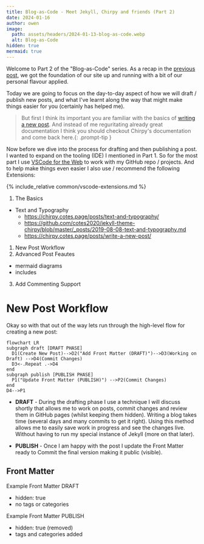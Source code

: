 ```yaml
---
title: Blog-as-Code - Meet Jekyll, Chirpy and friends (Part 2)
date: 2024-01-16
author: owen
image:
  path: assets/headers/2024-01-13-blog-as-code.webp
  alt: Blog-as-Code
hidden: true
mermaid: true
---
```


Welcome to Part 2 of the "Blog-as-Code" series. As a recap in the [previous post](_posts/2024-01-13-Blog-as-Code-Part1.md), we got the foundation of our site up and running with a bit of our personal flavour applied.

Today we are going to focus on the day-to-day aspect of how we will draft / publish new posts, and what I've learnt along the way that might make things easier for you (certainly has helped me).

>But first I think its important you are familiar with the basics of [writing a new post](https://chirpy.cotes.page/posts/write-a-new-post/). And instead of me reguritating already great documentation I think you should checkout Chirpy's documentation and come back here.{: .prompt-tip }

Now before we dive into the process for drafting and then publishing a post. I wanted to expand on the tooling (IDE) I mentioned in Part 1. So for the most part I use [VSCode for the Web](https://vscode.dev) to work with my GitHub repo / projects. And to help make things even easier I also use / recommend the following Extensions:

{% include_relative common/vscode-extensions.md %}

1. The Basics
  - Text and Typography
    - https://chirpy.cotes.page/posts/text-and-typography/
    - https://github.com/cotes2020/jekyll-theme-chirpy/blob/master/_posts/2019-08-08-text-and-typography.md
    - https://chirpy.cotes.page/posts/write-a-new-post/
1. New Post Workflow
2. Advanced Post Feautes
  - mermaid diagrams
  - includes
3. Add Commenting Support



# New Post Workflow

Okay so with that out of the way lets run through the high-level flow for creating a new post:

```mermaid
flowchart LR
subgraph draft [DRAFT PHASE]
  D1(Create New Post)-->D2("Add Front Matter (DRAFT)")-->D3(Working on Draft) -->D4(Commit Changes)
  D3<-.Repeat .->D4
end
subgraph publish [PUBLISH PHASE]
  P1("Update Front Matter (PUBLISH)") -->P2(Commit Changes)
end
D4-->P1

```

* **DRAFT** - During the drafting phase I use a technique I will discuss shortly that allows me to work on posts, commit changes and review them in GitHub pages (whilst keeping them hidden). Writing a blog takes time (several days and many commits to get it right). Using this method allows me to easily save work in progress and see the changes live. Without having to run my special instance of Jekyll (more on that later).

* **PUBLISH** - Once I am happy with the post I update the Front Matter ready to Commit the final version making it public (visible).

## Front Matter

Example Front Matter DRAFT
- hidden: true
- no tags or categories

Example Front Matter PUBLISH
- hidden: true (removed)
- tags and categories added
